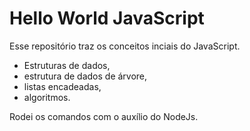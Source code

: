 # Hello World JavaScript
 
 Esse repositório traz os conceitos inciais do JavaScript. 
 * Estruturas de dados,
 * estrutura de dados de árvore,
 * listas encadeadas,
 * algoritmos.
 
 Rodei os comandos com o auxílio do NodeJs.
